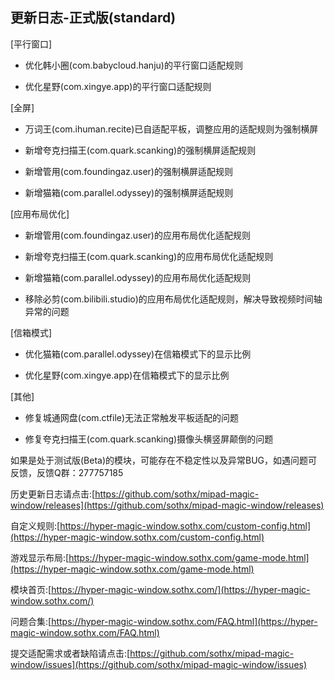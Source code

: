 ## 更新日志-正式版(standard)

[平行窗口]

- 优化韩小圈(com.babycloud.hanju)的平行窗口适配规则

- 优化星野(com.xingye.app)的平行窗口适配规则


[全屏]

- 万词王(com.ihuman.recite)已自适配平板，调整应用的适配规则为强制横屏

- 新增夸克扫描王(com.quark.scanking)的强制横屏适配规则

- 新增管用(com.foundingaz.user)的强制横屏适配规则

- 新增猫箱(com.parallel.odyssey)的强制横屏适配规则

[应用布局优化]

- 新增管用(com.foundingaz.user)的应用布局优化适配规则

- 新增夸克扫描王(com.quark.scanking)的应用布局优化适配规则

- 新增猫箱(com.parallel.odyssey)的应用布局优化适配规则

- 移除必剪(com.bilibili.studio)的应用布局优化适配规则，解决导致视频时间轴异常的问题


[信箱模式]

- 优化猫箱(com.parallel.odyssey)在信箱模式下的显示比例

- 优化星野(com.xingye.app)在信箱模式下的显示比例


[其他]

- 修复城通网盘(com.ctfile)无法正常触发平板适配的问题

- 修复夸克扫描王(com.quark.scanking)摄像头横竖屏颠倒的问题





如果是处于测试版(Beta)的模块，可能存在不稳定性以及异常BUG，如遇问题可反馈，反馈Q群：277757185

历史更新日志请点击:[https://github.com/sothx/mipad-magic-window/releases](https://github.com/sothx/mipad-magic-window/releases)

自定义规则:[https://hyper-magic-window.sothx.com/custom-config.html](https://hyper-magic-window.sothx.com/custom-config.html)

游戏显示布局:[https://hyper-magic-window.sothx.com/game-mode.html](https://hyper-magic-window.sothx.com/game-mode.html)

模块首页:[https://hyper-magic-window.sothx.com/](https://hyper-magic-window.sothx.com/)

问题合集:[https://hyper-magic-window.sothx.com/FAQ.html](https://hyper-magic-window.sothx.com/FAQ.html)

提交适配需求或者缺陷请点击:[https://github.com/sothx/mipad-magic-window/issues](https://github.com/sothx/mipad-magic-window/issues)
